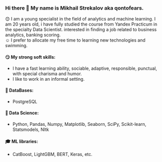 ### Hi there 👋 My name is Mikhail Strekalov aka qontofears.

:blush: I am a young specialist in the field of analytics and machine learning. I am 20 years old, i have fully studied the course from Yandex Practicum in the specialty Data Scientist. interested in finding a job related to business analytics, banking scoring.<br>
:relaxed: I prefer to allocate my free time to learning new technologies and swimming.<br> 
#### :smirk: My strong soft skills:<br>
- I have a fast learning ability, sociable, adaptive, responsible, punctual, with special charisma and humor. <br>
- I like to work in an informal setting.

#### :speech_balloon:	DataBases: 
- PostgreSQL
#### :thought_balloon: Data Science:
- Python, Pandas, Numpy, Matplotlib, Seaborn, SciPy, Scikit-learn, Statsmodels, Nltk
#### :mortar_board: ML libraries:
- CatBoost, LightGBM, BERT, Keras, etc.

